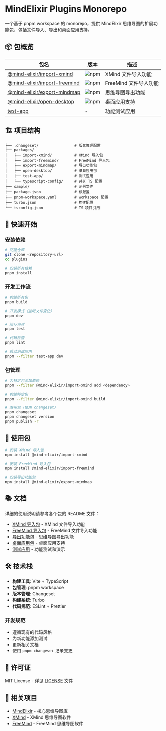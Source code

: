 # MindElixir Plugins Monorepo

一个基于 pnpm workspace 的 monorepo，提供 MindElixir 思维导图的扩展功能包，包括文件导入、导出和桌面应用支持。

## 📦 包概览

| 包名 | 版本 | 描述 |
|------|------|------|
| [@mind-elixir/import-xmind](./packages/import-xmind) | ![npm](https://img.shields.io/npm/v/@mind-elixir/import-xmind) | XMind 文件导入功能 |
| [@mind-elixir/import-freemind](./packages/import-freemind) | ![npm](https://img.shields.io/npm/v/@mind-elixir/import-freemind) | FreeMind 文件导入功能 |
| [@mind-elixir/export-mindmap](./packages/export-mindmap) | ![npm](https://img.shields.io/npm/v/@mind-elixir/export-mindmap) | 思维导图导出功能 |
| [@mind-elixir/open-desktop](./packages/open-desktop) | ![npm](https://img.shields.io/npm/v/@mind-elixir/open-desktop) | 桌面应用支持 |
| [test-app](./packages/test-app) | - | 功能测试应用 |

## 🏗️ 项目结构

```
├── .changeset/                # 版本管理配置
├── packages/
│   ├── import-xmind/          # XMind 导入包
│   ├── import-freemind/       # FreeMind 导入包
│   ├── export-mindmap/        # 导出功能包
│   ├── open-desktop/          # 桌面应用包
│   ├── test-app/              # 测试应用
│   └── typescript-config/     # 共享 TS 配置
├── sample/                    # 示例文件
├── package.json               # 根配置
├── pnpm-workspace.yaml        # workspace 配置
├── turbo.json                 # 构建配置
└── tsconfig.json              # TS 项目引用
```

## 🚀 快速开始

### 安装依赖

```bash
# 克隆仓库
git clone <repository-url>
cd plugins

# 安装所有依赖
pnpm install
```

### 开发工作流

```bash
# 构建所有包
pnpm build

# 开发模式（监听文件变化）
pnpm dev

# 运行测试
pnpm test

# 代码检查
pnpm lint

# 启动测试应用
pnpm --filter test-app dev
```

### 包管理

```bash
# 为特定包添加依赖
pnpm --filter @mind-elixir/import-xmind add <dependency>

# 构建特定包
pnpm --filter @mind-elixir/import-xmind build

# 发布包（使用 changeset）
pnpm changeset
pnpm changeset version
pnpm publish -r
```

## 📖 使用包

```bash
# 安装 XMind 导入包
npm install @mind-elixir/import-xmind

# 安装 FreeMind 导入包
npm install @mind-elixir/import-freemind

# 安装导出功能包
npm install @mind-elixir/export-mindmap
```

## 📚 文档

详细的使用说明请参考各个包的 README 文件：

- [XMind 导入包](./packages/import-xmind/README.md) - XMind 文件导入功能
- [FreeMind 导入包](./packages/import-freemind/README.md) - FreeMind 文件导入功能
- [导出功能包](./packages/export-mindmap/README.md) - 思维导图导出功能
- [桌面应用包](./packages/open-desktop/README.md) - 桌面应用支持
- [测试应用](./packages/test-app/README.md) - 功能测试和演示

## 🛠️ 技术栈

- **构建工具**: Vite + TypeScript
- **包管理**: pnpm workspace
- **版本管理**: Changeset
- **构建系统**: Turbo
- **代码规范**: ESLint + Prettier

### 开发规范

- 遵循现有的代码风格
- 为新功能添加测试
- 更新相关文档
- 使用 `pnpm changeset` 记录变更

## 📄 许可证

MIT License - 详见 [LICENSE](./LICENSE) 文件

## 🔗 相关项目

- [MindElixir](https://github.com/ssshooter/mind-elixir-core) - 核心思维导图库
- [XMind](https://www.xmind.net/) - XMind 思维导图软件
- [FreeMind](http://freemind.sourceforge.net/) - FreeMind 思维导图软件
